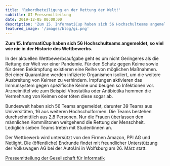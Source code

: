```yaml
---
title: 'Rekordbeteiligung an der Rettung der Welt!'
subtitle: GI-Pressemitteilung
date: 2019-12-05 00:00:00
description: 'Zum 15. InformatiCup haben sich 56 Hochschulteams angemeldet'
featured_image: '/images/blog/gi.png'
---
```


**Zum 15. InformatiCup haben sich 56 Hochschulteams angemeldet, so viel wie nie in der Historie des Wettbewerbs.**

In der aktuellen Wettbewerbsaufgabe geht es um nicht Geringeres als die Rettung der Welt vor einer Pandemie. Für den Schutz gegen Keime sowie für deren Bekämpfung existieren eine Reihe von möglichen Maßnahmen. Bei einer Quarantäne werden infizierte Organismen isoliert, um die weitere Ausbreitung von Keimen zu verhindern. Impfungen aktivieren das Immunsystem gegen spezifische Keime und beugen so Infektionen vor. Arzneimittel wie zum Beispiel Virostatika oder Antibiotika hemmen die Vermehrung von Keimen oder töten diese sogar ab.

Bundesweit haben sich 56 Teams angemeldet, darunter 39 Teams aus Universitäten, 16 aus weiteren Hochschulformen. Die Teams bestehen durchschnittlich aus 2,8 Personen. Nur die Frauen überlassen den männlichen Kommilitonen weitgehend die Rettung der Menschheit.  Lediglich sieben Teams treten mit Studentinnen an.

Der Wettbewerb wird untersützt von den Firmen Amazon, PPI AG und Netlight. Die (öffentliche) Endrunde findet mit freundlicher Unterstützung der Volkswagen AG bei der AutoUni in Wolfsburg am 26. März statt.

[Pressemitteilung der Gesellschaft für Informatik](https://gi.de/meldung/rekordbeteiligung-an-der-rettung-der-welt/)
